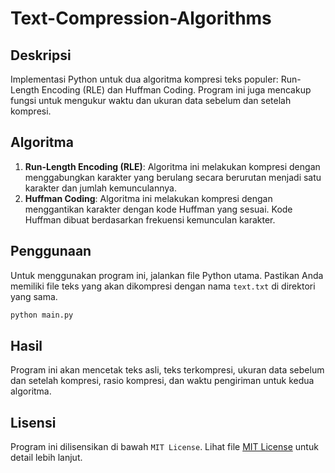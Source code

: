 # Text-Compression-Algorithms

## Deskripsi
Implementasi Python untuk dua algoritma kompresi teks populer: Run-Length Encoding (RLE) dan Huffman Coding. Program ini juga mencakup fungsi untuk mengukur waktu dan ukuran data sebelum dan setelah kompresi.

## Algoritma
1. **Run-Length Encoding (RLE)**: Algoritma ini melakukan kompresi dengan menggabungkan karakter yang berulang secara berurutan menjadi satu karakter dan jumlah kemunculannya.
2. **Huffman Coding**: Algoritma ini melakukan kompresi dengan menggantikan karakter dengan kode Huffman yang sesuai. Kode Huffman dibuat berdasarkan frekuensi kemunculan karakter.

## Penggunaan
Untuk menggunakan program ini, jalankan file Python utama. Pastikan Anda memiliki file teks yang akan dikompresi dengan nama `text.txt` di direktori yang sama.

```python
python main.py
```

## Hasil
Program ini akan mencetak teks asli, teks terkompresi, ukuran data sebelum dan setelah kompresi, rasio kompresi, dan waktu pengiriman untuk kedua algoritma.

## Lisensi
Program ini dilisensikan di bawah `MIT License`. Lihat file [MIT License](LICENSE) untuk detail lebih lanjut.
